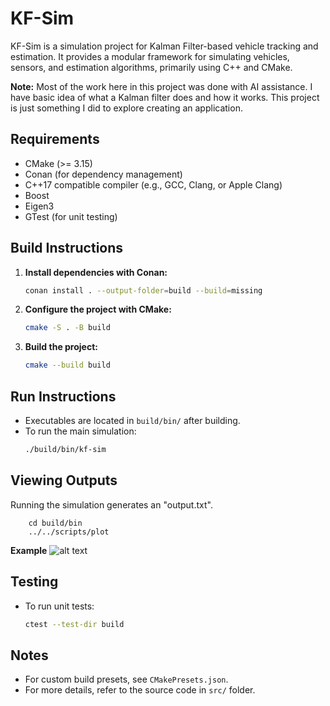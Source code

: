 # KF-Sim

KF-Sim is a simulation project for Kalman Filter-based vehicle tracking and
estimation. It provides a modular framework for simulating vehicles, sensors,
and estimation algorithms, primarily using C++ and CMake.

**Note:** Most of the work here in this project was done with AI assistance. I have
basic idea of what a Kalman filter does and how it works.  This project is just
something I did to explore creating an application. 

## Requirements
- CMake (>= 3.15)
- Conan (for dependency management)
- C++17 compatible compiler (e.g., GCC, Clang, or Apple Clang)
- Boost
- Eigen3
- GTest (for unit testing)

## Build Instructions
1. **Install dependencies with Conan:**
   ```sh
   conan install . --output-folder=build --build=missing
   ```
2. **Configure the project with CMake:**
   ```sh
   cmake -S . -B build
   ```
3. **Build the project:**
   ```sh
   cmake --build build
   ```

## Run Instructions
- Executables are located in `build/bin/` after building.
- To run the main simulation:
  ```sh
  ./build/bin/kf-sim
  ```

## Viewing Outputs 
Running the simulation generates an "output.txt".

```
    cd build/bin
    ../../scripts/plot
```
**Example**
![alt text](data/plot.svg)

## Testing
- To run unit tests:
  ```sh
  ctest --test-dir build
  ```

## Notes
- For custom build presets, see `CMakePresets.json`.
- For more details, refer to the source code in `src/` folder.
